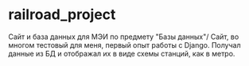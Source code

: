 # railroad_project
Сайт и база данных для МЭИ по предмету "Базы данных"/
Сайт, во многом тестовый для меня, первый опыт работы с Django. 
Получал данные из БД и отображал их в виде схемы станций, как в метро.
